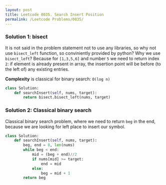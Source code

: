 ```yaml
---
layout: post
title: Leetcode 0035. Search Insert Position
permalink: /Leetcode Problems/0035/
---
```


### Solution 1: bisect
It is not said in the problem statement not to use any libraries, so why not use `bisect_left` function, so conviniently provided by python? Why we use `bisect_left`? Because for `[1,3,5,6]` and number `5` we need to return index `2`: if element is already present in array, the insertion point will be before (to the left of) any existing entries.

**Complexity** is classical for binary search: `O(log n)`

```python
class Solution:
    def searchInsert(self, nums, target):
        return bisect.bisect_left(nums, target)
```

### Solution 2: Classical binary search

Classical binary search problem, where we need to return `beg` in the end, because we are looking for left place to insert our symbol.

```python
class Solution:
    def searchInsert(self, nums, target):
        beg, end = 0, len(nums)
        while beg < end:
            mid = (beg + end)//2
            if nums[mid] >= target:
                end = mid
            else:
                beg = mid + 1
        return beg
```